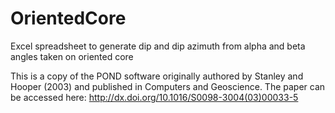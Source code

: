 # OrientedCore
Excel spreadsheet to generate dip and dip azimuth from alpha and beta angles taken on oriented core


This is a copy of the POND software originally authored by Stanley and Hooper (2003) and published in Computers and Geoscience. The paper can be accessed here: http://dx.doi.org/10.1016/S0098-3004(03)00033-5
